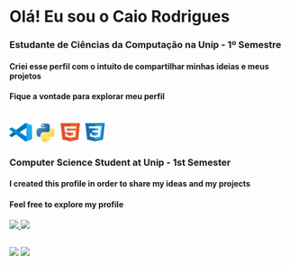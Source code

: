 <h1> Olá! Eu sou o Caio Rodrigues</h1>

<h3> Estudante de Ciências da Computação na Unip - 1º Semestre </h3>

<h4>  Criei esse perfil com o intuito de compartilhar minhas ideias e meus projetos </h4>

<h4> Fique a vontade para explorar meu perfil</h4>

<div style="display: inline_block"><br>
  <img align="center" alt="Caio-Vscode" height="33" width="40" src="https://raw.githubusercontent.com/devicons/devicon/master/icons/vscode/vscode-original.svg">
  <img align="center" alt="Caio-Python" height="40" width="40" src="https://raw.githubusercontent.com/devicons/devicon/master/icons/python/python-original.svg">
  <img align="center" alt="Caio-Html" height="33" width="40" src="https://raw.githubusercontent.com/devicons/devicon/master/icons/html5/html5-original.svg">
  <img align="center" alt="Caio-Css" height="33" width="40" src="https://raw.githubusercontent.com/devicons/devicon/master/icons/css3/css3-original.svg">
</div>

<h3> Computer Science Student at Unip - 1st Semester </h3>

<h4> I created this profile in order to share my ideas and my projects </h4>

<h4> Feel free to explore my profile </h4>

<div align="left">
  <a href="https://github.com/caiorodri?tab=repositories">
  <img width="43%"  src="https://github-readme-stats.vercel.app/api?username=caiorodri&show_icons=true&theme=dracula&include_all_commits=true&count_private=true"/>
  <img width="52%" src="https://github-readme-stats.vercel.app/api/top-langs/?username=caiorodri&layout=compact&langs_count=7&theme=dracula"/>
</div>

## 

<div>
  <a href = "mailto:caiodossantosrodrigues@gmail.com"><img src="https://img.shields.io/badge/-Gmail-%23333?style=for-the-badge&logo=gmail&logoColor=red" target="_blank"></a>
  <a href="https://www.linkedin.com/in/caio-santos-rodrigues/" target="_blank"><img src="https://img.shields.io/badge/-LinkedIn-%230077B5?style=for-the-badge&logo=linkedin&logoColor=white" target="_blank"></a> 
 
 
</div>
